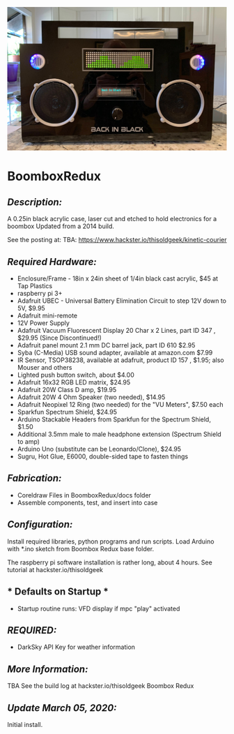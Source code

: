 ![](docs/IMG_0144.JPG)
# **BoomboxRedux**

## *Description:*
A 0.25in black acrylic case, laser cut and etched to hold electronics for a boombox
Updated from a 2014 build.

See the posting at:
TBA:
https://www.hackster.io/thisoldgeek/kinetic-courier

## *Required Hardware:*
* Enclosure/Frame - 18in x 24in sheet of 1/4in black cast acrylic, $45 at Tap Plastics
* raspberry pi 3+
* Adafruit UBEC - Universal Battery Elimination Circuit to step 12V down to 5V, $9.95
* Adafruit mini-remote
* 12V Power Supply
* Adafruit Vacuum Fluorescent  Display 20 Char x 2 Lines, part ID 347 , $29.95 (Since Discontinued!)
* Adafruit panel mount 2.1 mm DC barrel jack, part ID 610  $2.95
* Syba (C-Media) USB sound adapter, available at amazon.com $7.99
* IR Sensor, TSOP38238, available at adafruit, product ID 157 , $1.95; also Mouser and others
* Lighted push button switch, about $4.00
* Adafruit 16x32 RGB LED matrix, $24.95 
* Adafruit 20W Class D amp, $19.95
* Adafruit 20W 4 Ohm Speaker (two needed), $14.95
* Adafruit Neopixel 12 Ring (two needed) for the "VU Meters", $7.50 each
* Sparkfun Spectrum Shield, $24.95
* Arduino Stackable Headers from Sparkfun for the Spectrum Shield, $1.50
* Additional 3.5mm male to male headphone extension (Spectrum Shield to amp)
* Arduino Uno (substitute can be Leonardo/Clone), $24.95
* Sugru, Hot Glue, E6000, double-sided tape to fasten things

## *Fabrication:*
* Coreldraw Files in BoomboxRedux/docs folder
* Assemble components, test, and insert into case

## *Configuration:*
 Install required libraries, python programs and run scripts. 
 Load Arduino with *.ino sketch from Boombox Redux base folder.

 The raspberry pi software installation is rather long, about 4 hours.
 See tutorial at hackster.io/thisoldgeek

## * Defaults on Startup *
* Startup routine runs: VFD display if mpc "play" activated

## *REQUIRED:*
* DarkSky API Key for weather information

## *More Information:*
TBA
See the build log at hackster.io/thisoldgeek Boombox Redux

## *Update March 05, 2020:*
Initial install.

